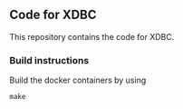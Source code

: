 ## Code for XDBC

This repository contains the code for XDBC.

### Build instructions

Build the docker containers by using
```
make
```
